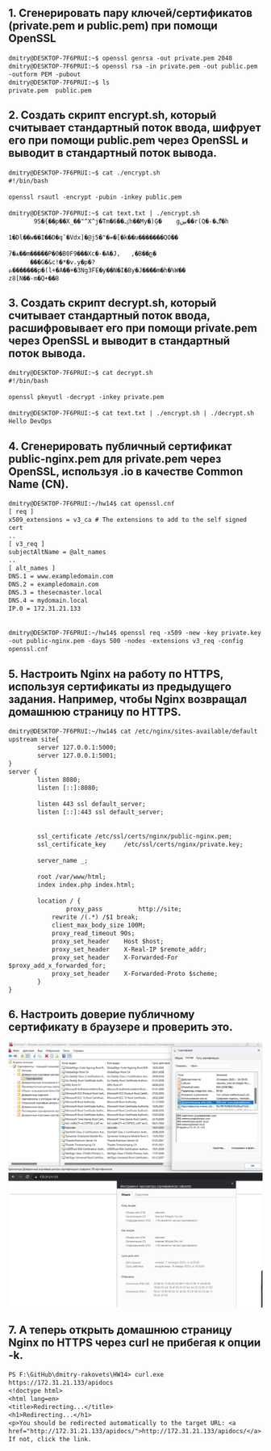 ## 1. Сгенерировать пару ключей/сертификатов (private.pem и public.pem) при помощи OpenSSL
```
dmitry@DESKTOP-7F6PRUI:~$ openssl genrsa -out private.pem 2048
dmitry@DESKTOP-7F6PRUI:~$ openssl rsa -in private.pem -out public.pem -outform PEM -pubout
dmitry@DESKTOP-7F6PRUI:~$ ls
private.pem  public.pem
```
## 2. Создать скрипт encrypt.sh, который считывает стандартный поток ввода, шифрует его при помощи public.pem через OpenSSL и выводит в стандартный поток вывода.
```
dmitry@DESKTOP-7F6PRUI:~$ cat ./encrypt.sh
#!/bin/bash

openssl rsautl -encrypt -pubin -inkey public.pem

dmitry@DESKTOP-7F6PRUI:~$ cat text.txt | ./encrypt.sh 
       9S�{��p��X_��"^X^j�Tm�6��ؼh��My�)Ģ�    gڛ��r(Q�-�ڰ�h
                                                             1�Dl��w��I��D�q˜�Vdx]�@j5�"�=�[�k��υ�������QO��
                                                                                                                 ֥ʔ�ѧ��m�����P�0�B0F9���Xc�-�A�J,   ,�B��ը�
      ���G�&c!�*�v.y�p�?ܬ�������p�(l+�A��+�3Ng3FE�ƴ��N�I�By�J����m�h�%W��
z8[N��-m�Q+��8
```
## 3. Создать скрипт decrypt.sh, который считывает стандартный поток ввода, расшифровывает его при помощи private.pem через OpenSSL и выводит в стандартный поток вывода.
```
dmitry@DESKTOP-7F6PRUI:~$ cat decrypt.sh
#!/bin/bash

openssl pkeyutl -decrypt -inkey private.pem

dmitry@DESKTOP-7F6PRUI:~$ cat text.txt | ./encrypt.sh | ./decrypt.sh
Hello DevOps
```
## 4. Сгенерировать публичный сертификат public-nginx.pem для private.pem через OpenSSL, используя <LASTNAME>.io в качестве Common Name (CN).
```
dmitry@DESKTOP-7F6PRUI:~/hw14$ cat openssl.cnf
[ req ]
x509_extensions = v3_ca # The extensions to add to the self signed cert
..
[ v3_req ]
subjectAltName = @alt_names
..
[ alt_names ]
DNS.1 = www.exampledomain.com
DNS.2 = exampledomain.com
DNS.3 = thesecmaster.local
DNS.4 = mydomain.local
IP.0 = 172.31.21.133


dmitry@DESKTOP-7F6PRUI:~/hw14$ openssl req -x509 -new -key private.key -out public-nginx.pem -days 500 -nodes -extensions v3_req -config openssl.cnf
```
## 5. Настроить Nginx на работу по HTTPS, используя сертификаты из предыдущего задания. Например, чтобы Nginx возвращал домашнюю страницу по HTTPS.
```
dmitry@DESKTOP-7F6PRUI:~/hw14$ cat /etc/nginx/sites-available/default
upstream site{
        server 127.0.0.1:5000;
        server 127.0.0.1:5001;
}
server {
        listen 8080;
        listen [::]:8080;

        listen 443 ssl default_server;
        listen [::]:443 ssl default_server;


        ssl_certificate /etc/ssl/certs/nginx/public-nginx.pem;
        ssl_certificate_key     /etc/ssl/certs/nginx/private.key;

        server_name _;

        root /var/www/html;
        index index.php index.html;

        location / {
                proxy_pass          http://site;
            rewrite /(.*) /$1 break;
            client_max_body_size 100M;
            proxy_read_timeout 90s;
            proxy_set_header    Host $host;
            proxy_set_header    X-Real-IP $remote_addr;
            proxy_set_header    X-Forwarded-For $proxy_add_x_forwarded_for;
            proxy_set_header    X-Forwarded-Proto $scheme;
        }
}
```
## 6. Настроить доверие публичному сертификату в браузере и проверить это.
![Alt text](image-1.png)
![Alt text](image.png)
## 7. А теперь открыть домашнюю страницу Nginx по HTTPS через curl не прибегая к опции -k.
```
PS F:\GitHub\dmitry-rakovets\HW14> curl.exe https://172.31.21.133/apidocs
<!doctype html>
<html lang=en>
<title>Redirecting...</title>
<h1>Redirecting...</h1>
<p>You should be redirected automatically to the target URL: <a href="http://172.31.21.133/apidocs/">http://172.31.21.133/apidocs/</a>. If not, click the link.
```